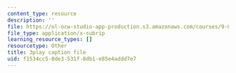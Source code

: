 ```yaml
---
content_type: resource
description: ''
file: https://ol-ocw-studio-app-production.s3.amazonaws.com/courses/9-00sc-introduction-to-psychology-fall-2011/f1534cc50de3531f8db1e85e4addd7e7_v4ur5mna060.vtt
file_type: application/x-subrip
learning_resource_types: []
resourcetype: Other
title: 3play caption file
uid: f1534cc5-0de3-531f-8db1-e85e4addd7e7
---
```

